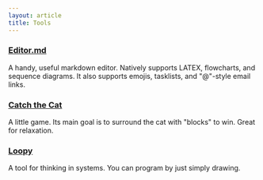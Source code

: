 ```yaml
---
layout: article
title: Tools
---
```

### [Editor.md](/tools/editormd.html)
A handy, useful markdown editor. Natively supports LATEX, flowcharts, and sequence diagrams. It also supports emojis, tasklists, and "@"-style email links.

### [Catch the Cat](/tools/catch-the-cat.html)
A little game. Its main goal is to surround the cat with "blocks" to win. Great for relaxation.

### [Loopy](/tools/loopy.html)
A tool for thinking in systems. You can program by just simply drawing.
  
  

